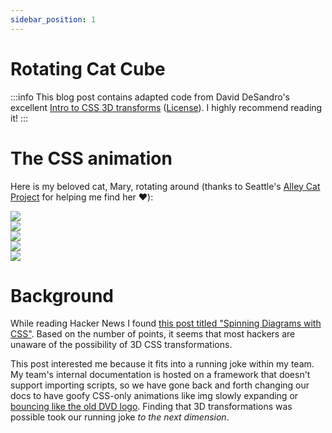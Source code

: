 ```yaml
---
sidebar_position: 1
---
```


# Rotating Cat Cube

:::info
This blog post contains adapted code from David DeSandro's excellent [Intro to CSS 3D transforms](https://3dtransforms.desandro.com) ([License](https://github.com/desandro/3dtransforms#license)). I highly recommend reading it!
:::

# The CSS animation

Here is my beloved cat, Mary, rotating around (thanks to Seattle's [Alley Cat Project](https://alleycatproject.org) for helping me find her ♥️):

<html>
    <link rel="stylesheet" href="/css/cat.css" />
    <div class="cube-container">
        <div class="cube">
            <div class="face face-front">
                <img src="/img/cat-cube/cat1.png" />
            </div>
            <div class="face face-right">
                <img src="/img/cat-cube/cat2.png" />
            </div>
            <div class="face face-left">
                <img src="/img/cat-cube/cat3.png" />
            </div>
            <div class="face face-top">
                <img src="/img/cat-cube/cat4.png" />
            </div> 
            <div class="face face-bottom">
                <img src="/img/cat-cube/cat5.png" />
            </div>
        </div>
    </div>
</html>

# Background

While reading Hacker News I found [this post titled "Spinning Diagrams with CSS"](https://news.ycombinator.com/item?id=35646199). Based on the number of points, it seems that most hackers are unaware of the possibility of 3D CSS transformations.

This post interested me because it fits into a running joke within my team. My team's internal documentation is hosted on a framework that doesn't support importing scripts, so we have gone back and forth changing our docs to have goofy CSS-only animations like img slowly expanding or [bouncing like the old DVD logo](https://codepen.io/achristian/pen/WbzgMx). Finding that 3D transformations was possible took our running joke _to the next dimension_.
